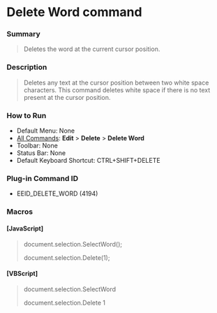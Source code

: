 # Delete Word command

### Summary

> Deletes the word at the current cursor position.

### Description

> Deletes any text at the cursor position between two white space characters. This command deletes white space if there is no text present at the cursor position.

### How to Run

- Default Menu: None
- [All Commands](../tools/all_commands): **Edit** \> **Delete**
\> **Delete Word**
- Toolbar: None
- Status Bar: None
- Default Keyboard Shortcut: CTRL+SHIFT+DELETE

### Plug-in Command ID

- EEID\_DELETE\_WORD (4194)

### Macros

#### \[JavaScript\]

> document.selection.SelectWord();
>
> document.selection.Delete(1);

#### \[VBScript\]

> document.selection.SelectWord
>
> document.selection.Delete 1